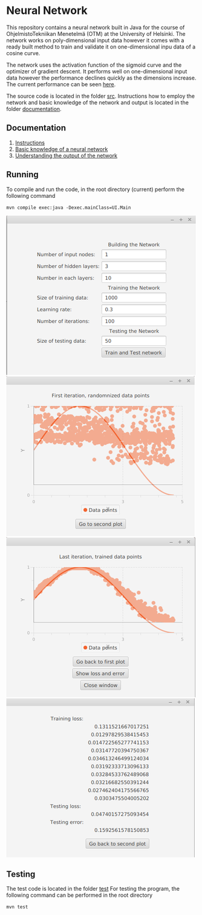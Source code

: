 # Neural Network

This repository contains a neural network built in Java for the course of OhjelmistoTekniikan Menetelmä 
(OTM) at the University of Helsinki. The network works on poly-dimensional input data however it comes with a 
ready built method to train and validate it on one-dimensional inpu data of a cosine curve.

The network uses the activation function of the sigmoid curve and the optimizer of gradient descent.
It performs well on one-dimensional input data however the performance declines quickly as the dimensions increase.
The current performance can be seen [here](https://github.com/alintulu/NNMaven/blob/master/src/README.md).

The source code 
is located in the folder [src](https://github.com/alintulu/NNMaven/tree/master/src). Instructions how
to employ the network and basic knowledge of the network and output is located in the folder 
[documentation](https://github.com/alintulu/NNMaven/tree/master/documentation).

## Documentation

  1. [Instructions](https://github.com/alintulu/NNMaven/blob/master/documentation/Instructions.md)
  2. [Basic knowledge of a neural network](https://github.com/alintulu/NNMaven/blob/master/documentation/UnderstandingTheNetwork.md)
  2. [Understanding the output of the network](https://github.com/alintulu/NNMaven/blob/master/documentation/UnderstandingTheOutput.md)
  
## Running 

To compile and run the code, in the root directory (current) perform the following command

```
mvn compile exec:java -Dexec.mainClass=UI.Main
```
![start screen](https://github.com/alintulu/NNMaven/blob/master/documentation/images/UIstartscreen.png)
![random points](https://github.com/alintulu/NNMaven/blob/master/documentation/images/UIrandompoints.png)
![trained points](https://github.com/alintulu/NNMaven/blob/master/documentation/images/UI.png)
![loss and error](https://github.com/alintulu/NNMaven/blob/master/documentation/images/UIlosserror.png)

## Testing

The test code is located in the folder [test](https://github.com/alintulu/NNMaven/tree/master/src/test/java/neuralnetwork/neuralnetworkmaven)
For testing the program, the following command can be performed in the root directory

```
mvn test
```
